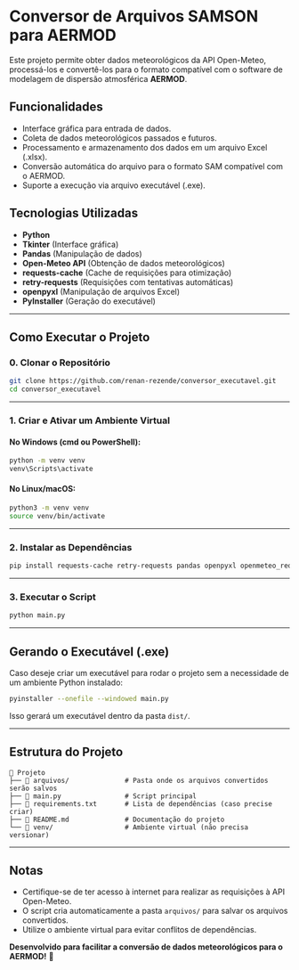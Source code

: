 # Conversor de Arquivos SAMSON para AERMOD

Este projeto permite obter dados meteorológicos da API Open-Meteo, processá-los e convertê-los para o formato compatível com o software de modelagem de dispersão atmosférica **AERMOD**.

## Funcionalidades

- Interface gráfica para entrada de dados.
- Coleta de dados meteorológicos passados e futuros.
- Processamento e armazenamento dos dados em um arquivo Excel (.xlsx).
- Conversão automática do arquivo para o formato SAM compatível com o AERMOD.
- Suporte a execução via arquivo executável (.exe).

## Tecnologias Utilizadas

- **Python**
- **Tkinter** (Interface gráfica)
- **Pandas** (Manipulação de dados)
- **Open-Meteo API** (Obtenção de dados meteorológicos)
- **requests-cache** (Cache de requisições para otimização)
- **retry-requests** (Requisições com tentativas automáticas)
- **openpyxl** (Manipulação de arquivos Excel)
- **PyInstaller** (Geração do executável)

---

## Como Executar o Projeto

### 0. Clonar o Repositório

```sh
git clone https://github.com/renan-rezende/conversor_executavel.git
cd conversor_executavel
```

---

### 1. Criar e Ativar um Ambiente Virtual

#### No Windows (cmd ou PowerShell):

```sh
python -m venv venv
venv\Scripts\activate
```

#### No Linux/macOS:

```sh
python3 -m venv venv
source venv/bin/activate
```

---

### 2. Instalar as Dependências

```sh
pip install requests-cache retry-requests pandas openpyxl openmeteo_requests pyinstaller
```

---

### 3. Executar o Script

```sh
python main.py
```

---

## Gerando o Executável (.exe)

Caso deseje criar um executável para rodar o projeto sem a necessidade de um ambiente Python instalado:

```sh
pyinstaller --onefile --windowed main.py
```

Isso gerará um executável dentro da pasta `dist/`.

---

## Estrutura do Projeto

```
📂 Projeto
├── 📂 arquivos/              # Pasta onde os arquivos convertidos serão salvos
├── 📜 main.py                # Script principal
├── 📜 requirements.txt       # Lista de dependências (caso precise criar)
├── 📜 README.md              # Documentação do projeto
└── 📂 venv/                  # Ambiente virtual (não precisa versionar)
```

---

## Notas

- Certifique-se de ter acesso à internet para realizar as requisições à API Open-Meteo.
- O script cria automaticamente a pasta `arquivos/` para salvar os arquivos convertidos.
- Utilize o ambiente virtual para evitar conflitos de dependências.

**Desenvolvido para facilitar a conversão de dados meteorológicos para o AERMOD!** 🚀
